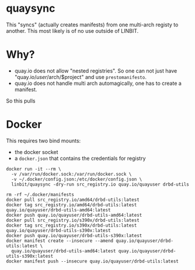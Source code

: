 # quaysync

This "syncs" (actually creates manifests) from one multi-arch registy to another. This most likely is of no
use outside of LINBIT.

# Why?
- quay.io does not allow "nested registries". So one can not just have "quay.io/$user/$arch/$project" and use
  `prestomanifesto`.
- quay.io does not handle multi arch automagically, one has to create a manifest.

So this pulls

# Docker
This requires two bind mounts:
- the docker socket
- a `docker.json` that contains the credentials for registry

```
docker run -it --rm \
  -v /var/run/docker.sock:/var/run/docker.sock \
  -v ~/.docker/config.json:/etc/docker/config.json \
  linbit/quaysync -dry-run src_registry.io quay.io/quayuser drbd-utils

rm -rf ~/.docker/manifests
docker pull src_registry.io/amd64/drbd-utils:latest
docker tag src_registry.io/amd64/drbd-utils:latest quay.io/quayuser/drbd-utils-amd64:latest
docker push quay.io/quayuser/drbd-utils-amd64:latest
docker pull src_registry.io/s390x/drbd-utils:latest
docker tag src_registry.io/s390x/drbd-utils:latest quay.io/quayuser/drbd-utils-s390x:latest
docker push quay.io/quayuser/drbd-utils-s390x:latest
docker manifest create --insecure --amend quay.io/quayuser/drbd-utils:latest \
  quay.io/quayuser/drbd-utils-amd64:latest quay.io/quayuser/drbd-utils-s390x:latest
docker manifest push --insecure quay.io/quayuser/drbd-utils:latest
```
